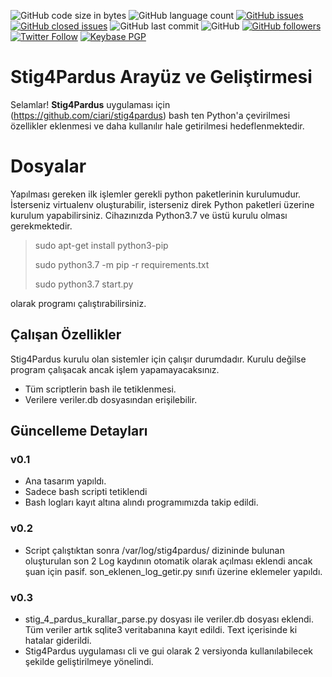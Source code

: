 ﻿![GitHub code size in bytes](https://img.shields.io/github/languages/code-size/furkansandal/stig4pardusgui) ![GitHub language count](https://img.shields.io/github/languages/count/furkansandal/stig4pardusgui) [![GitHub issues](https://img.shields.io/github/issues/furkansandal/stig4pardusgui)](https://github.com/furkansandal/Stig4PardusGUI/issues?q=is:open%20is:issue) [![GitHub closed issues](https://img.shields.io/github/issues-closed/furkansandal/stig4pardusgui)](https://github.com/furkansandal/Stig4PardusGUI/issues?q=is:issue%20is:closed) ![GitHub last commit](https://img.shields.io/github/last-commit/furkansandal/stig4pardusgui) ![GitHub](https://img.shields.io/github/license/furkansandal/stig4pardusgui) [![GitHub followers](https://img.shields.io/github/followers/furkansandal?style=social)](https://github.com/furkansandal) [![Twitter Follow](https://img.shields.io/twitter/follow/furkan_sandal?style=social)](https://twitter.com/furkan_sandal) [![Keybase PGP](https://img.shields.io/keybase/pgp/furkansandal)](https://keybase.io/furkansandal) 
# Stig4Pardus Arayüz ve Geliştirmesi

Selamlar! **Stig4Pardus** uygulaması için (https://github.com/ciari/stig4pardus) bash ten Python'a çevirilmesi özellikler eklenmesi ve daha kullanılır hale getirilmesi hedeflenmektedir.


# Dosyalar

   Yapılması gereken ilk işlemler gerekli python paketlerinin kurulumudur. İsterseniz virtualenv oluşturabilir, isterseniz direk Python paketleri üzerine kurulum yapabilirsiniz.
Cihazınızda Python3.7 ve üstü kurulu olması gerekmektedir.
   

> sudo apt-get install python3-pip
> 
> sudo python3.7 -m pip -r requirements.txt
> 
> sudo python3.7 start.py

olarak programı çalıştırabilirsiniz.

## Çalışan Özellikler

Stig4Pardus kurulu olan sistemler için çalışır durumdadır. Kurulu değilse program çalışacak ancak işlem yapamayacaksınız.

- Tüm scriptlerin bash ile tetiklenmesi.
- Verilere veriler.db dosyasından erişilebilir.

## Güncelleme Detayları

### v0.1
- Ana tasarım yapıldı.
- Sadece bash scripti tetiklendi
- Bash logları kayıt altına alındı programımızda takip edildi.
### v0.2
- Script çalıştıktan sonra /var/log/stig4pardus/ dizininde bulunan oluşturulan son 2 Log kaydının otomatik olarak açılması eklendi ancak şuan için pasif. son_eklenen_log_getir.py sınıfı üzerine eklemeler yapıldı.
### v0.3
- stig_4_pardus_kurallar_parse.py dosyası ile veriler.db dosyası eklendi. Tüm veriler artık sqlite3 veritabanına kayıt edildi. Text içerisinde ki hatalar giderildi.
- Stig4Pardus uygulaması cli ve gui olarak 2 versiyonda kullanılabilecek şekilde geliştirilmeye yönelindi.